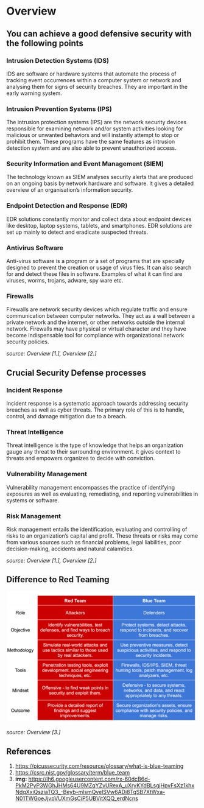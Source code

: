 # Overview

## You can achieve a good defensive security with the following points

### Intrusion Detection Systems (IDS)

IDS are software or hardware systems that automate the process of tracking event occurrences within a computer system or network and analysing them for signs of security breaches. They are important in the early warning system.

### Intrusion Prevention Systems (IPS)

The intrusion protection systems (IPS) are the network security devices responsible for examining network and/or system activities looking for malicious or unwanted behaviors and will instantly attempt to stop or prohibit them. These programs have the same features as intrusion detection system and are also able to prevent unauthorized access.

### Security Information and Event Management (SIEM)

The technology known as SIEM analyses security alerts that are produced on an ongoing basis by network hardware and software. It gives a detailed overview of an organisation’s information security.

### Endpoint Detection and Response (EDR)

EDR solutions constantly monitor and collect data about endpoint devices like desktop, laptop systems, tablets, and smartphones. EDR solutions are set up mainly to detect and eradicate suspected threats.

### Antivirus Software

Anti-virus software is a program or a set of programs that are specially designed to prevent the creation or usage of virus files. It can also search for and detect these files in software. Examples of what it can find are viruses, worms, trojans, adware, spy ware etc.

### Firewalls

Firewalls are network security devices which regulate traffic and ensure communication between computer networks. They act as a wall between a private network and the internet, or other networks outside the internal network. Firewalls may have physical or virtual character and they have become indispensable tool for compliance with organizational network security policies.

_source: Overview \[1.\], Overview \[2.\]_

## Crucial Security Defense processes

### Incident Response

Incident response is a systematic approach towards addressing security breaches as well as cyber threats. The primary role of this is to handle, control, and damage mitigation due to a breach.

### Threat Intelligence

Threat intelligence is the type of knowledge that helps an organization gauge any threat to their surrounding environment. it gives context to threats and empowers organizes to decide with conviction.

### Vulnerability Management

Vulnerability management encompasses the practice of identifying exposures as well as evaluating, remediating, and reporting vulnerabilities in systems or software.

### Risk Management

Risk management entails the identification, evaluating and controlling of risks to an organization’s capital and profit. These threats or risks may come from various sources such as financial problems, legal liabilities, poor decision-making, accidents and natural calamities.

_source: Overview \[1.\], Overview \[2.\]_

## Difference to Red Teaming

![Red vs. Blue](images/red_vs_blue.png)

_source: Overview \[3.\]_

## References

1. <https://picussecurity.com/resource/glossary/what-is-blue-teaming>
2. <https://csrc.nist.gov/glossary/term/blue_team>
3. **img:** <https://lh6.googleusercontent.com/rx-60dcB6d-PkM2PyP3WGhJHMs64U9MZqYZvURexA_uXryKYdBLsgjHpvFsXz1khxNdqXxiQsziaTQ3_-Beyb-mlsmQvelSVw6ADi8TqSB7XtWxa-N01TWGoeJjvpVUXmGsCiP5UBVitXQQ_erdNcns>
